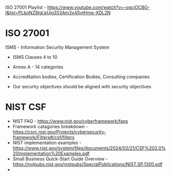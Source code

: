 ISO 27001 Playlist - https://www.youtube.com/watch?v=-oqciOCBG-I&list=PLboNZ8lgLkUjg353Am3x4SytHme-XDL2N
# ISO 27001

ISMS - Information Security Management System

- ISMS Clauses 4 to 10 
- Annex A - 14 categories

- Accreditation bodies, Certification Bodies, Consulting companies

- Our security objectives should be aligned with security objectives

# NIST CSF
- NIST FAQ - https://www.nist.gov/cyberframework/faqs
- Framework catagories breakdown - https://csrc.nist.gov/Projects/cybersecurity-framework/Filters#/csf/filters
- NIST implementation examples - https://www.nist.gov/system/files/documents/2024/02/21/CSF%202.0%20Implementation%20Examples.pdf
- Small Business Quick-Start Guide Overview - https://nvlpubs.nist.gov/nistpubs/SpecialPublications/NIST.SP.1300.pdf
- 
